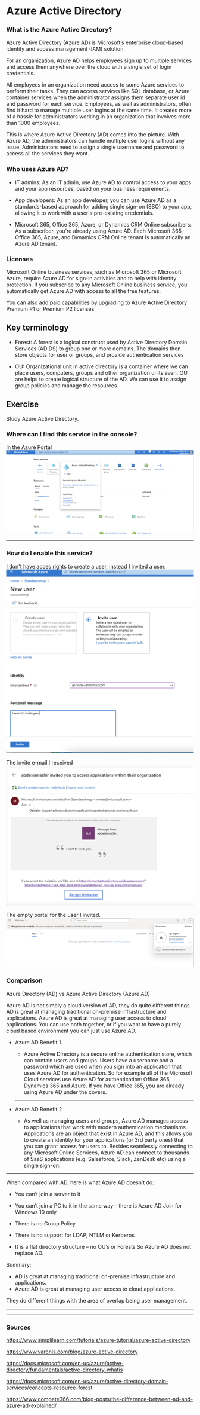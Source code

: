 # Azure Active Directory

### What is the Azure Active Directory?

Azure Active Directory (Azure AD) is Microsoft’s enterprise cloud-based identity and access management (IAM) solution

For an organization, Azure AD helps employees sign up to multiple services and access them anywhere over the cloud with a single set of login credentials.

All employees in an organization need access to some Azure services to perform their tasks. They can access services like SQL database, or Azure container services when the administrator assigns them separate user id and password for each service. Employees, as well as administrators, often find it hard to manage multiple user logins at the same time. It creates more of a hassle for administrators working in an organization that involves more than 1000 employees. 

This is where Azure Active Directory (AD) comes into the picture. With Azure AD, the administrators can handle multiple user logins without any issue. Administrators need to assign a single username and password to access all the services they want. 

### Who uses Azure AD?

- IT admins: As an IT admin, use Azure AD to control access to your apps and your app resources, based on your business requirements.

- App developers: As an app developer, you can use Azure AD as a standards-based approach for adding single sign-on (SSO) to your app, allowing it to work with a user's pre-existing credentials.

- Microsoft 365, Office 365, Azure, or Dynamics CRM Online subscribers: As a subscriber, you're already using Azure AD. Each Microsoft 365, Office 365, Azure, and Dynamics CRM Online tenant is automatically an Azure AD tenant.


### Licenses

Microsoft Online business services, such as Microsoft 365 or Microsoft Azure, require Azure AD for sign-in activities and to help with identity protection. If you subscribe to any Microsoft Online business service, you automatically get Azure AD with access to all the free features.

You can also add paid capabilities by upgrading to Azure Active Directory Premium P1 or Premium P2 licenses



## Key terminology

- Forest: A forest is a logical construct used by Active Directory Domain Services (AD DS) to group one or more domains. The domains then store objects for user or groups, and provide authentication services

- OU: Organizational unit in active directory is a container where we can place users, computers, groups and other organization units even. OU are helps to create logical structure of the AD. We can use it to assign group policies and manage the resources.



## Exercise


Study Azure Active Directory.





### Where can I find this service in the console?

In the Azure Portal
![screenshot](../00_includes/azureweek3/19.png)

---

### How do I enable this service?

I don't have acces rights to create a user, instead I invited a user.
![screenshot](../00_includes/azureweek3/191.png)

The invite e-mail I received
![screenshot](../00_includes/azureweek3/193.png)

The empty portal for the user I invited.
![screenshot](../00_includes/azureweek3/192.png)




### Comparison

Azure Directory (AD) vs Azure Active Directory (Azure AD)

Azure AD is not simply a cloud version of AD, they do quite different things. AD is great at managing traditional on-premise infrastructure and applications. Azure AD is great at managing user access to cloud applications. You can use both together, or if you want to have a purely cloud based environment you can just use Azure AD.


- Azure AD Benefit 1
  - Azure Active Directory is a secure online authentication store, which can contain users and groups. Users have a username and a password which are used when you sign into an application that uses Azure AD for authentication. So for example all of the Microsoft Cloud services use Azure AD for authentication: Office 365, Dynamics 365 and Azure. If you have Office 365, you are already using Azure AD under the covers.
  ---

- Azure AD Benefit 2
  - As well as managing users and groups, Azure AD manages access to applications that work with modern authentication mechanisms. Applications are an object that exist in Azure AD, and this allows you to create an identity for your applications (or 3rd party ones) that you can grant access for users to. Besides seamlessly connecting to any Microsoft Online Services, Azure AD can connect to thousands of SaaS applications (e.g. Salesforce, Slack, ZenDesk etc) using a single sign-on.
---

When compared with AD, here is what Azure AD doesn’t do:

- You can’t join a server to it

- You can’t join a PC to it in the same way – there is Azure AD Join for Windows 10 only 

- There is no Group Policy

- There is no support for LDAP, NTLM or Kerberos

- It is a flat directory structure – no OU’s or Forests
So Azure AD does not replace AD.

Summary:

- AD is great at managing traditional on-premise infrastructure and applications. 
- Azure AD is great at managing user access to cloud applications. 

They do different things with the area of overlap being user management.

---
---


### Sources

https://www.simplilearn.com/tutorials/azure-tutorial/azure-active-directory

https://www.varonis.com/blog/azure-active-directory

https://docs.microsoft.com/en-us/azure/active-directory/fundamentals/active-directory-whatis

https://docs.microsoft.com/en-us/azure/active-directory-domain-services/concepts-resource-forest

https://www.compete366.com/blog-posts/the-difference-between-ad-and-azure-ad-explained/